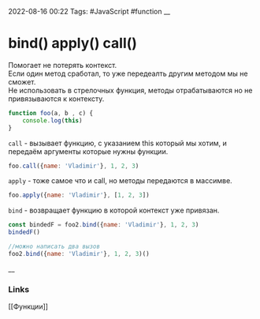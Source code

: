 2022-08-16 00:22
Tags: #JavaScript #function 
__
# bind() apply() call()
Помогает не потерять контекст.  
Если один метод сработал, то уже передеалть другим методом мы не сможет.  
Не использовать в стрелочных функция, методы отрабатываются но не привязываются к контексту.

```js
function foo(a, b , c) {  
    console.log(this)  
}
```

`call` - вызывает функцию, с указанием this который мы хотим, и передаём аргументы которые нужны функции.

```js
foo.call({name: 'Vladimir'}, 1, 2, 3)
```

`apply` - тоже самое что и call, но методы передаются в массимве.

```js
foo.apply({name: 'Vladimir'}, [1, 2, 3])
```

`bind` - возвращает функцию в которой контекст уже привязан.

```js
const bindedF = foo2.bind({name: 'Vladimir'}, 1, 2, 3)  
bindedF()

//можно написать два вызов  
foo2.bind({name: 'Vladimir'}, 1, 2, 3)()
```

__
### Links
[[Функции]]